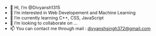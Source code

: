 - 👋 Hi, I’m @Divyansh1315
- 👀 I’m interested in Web Developement and Machine Learning
- 🌱 I’m currently learning C++, CSS, JavaScript
- 💞️ I’m looking to collaborate on ...
- 📫 You can contact me through mail : divyanshsingh372@gmail.com

<!---
Divyansh1315/Divyansh1315 is a ✨ special ✨ repository because its `README.md` (this file) appears on your GitHub profile.
You can click the Preview link to take a look at your changes.
--->
